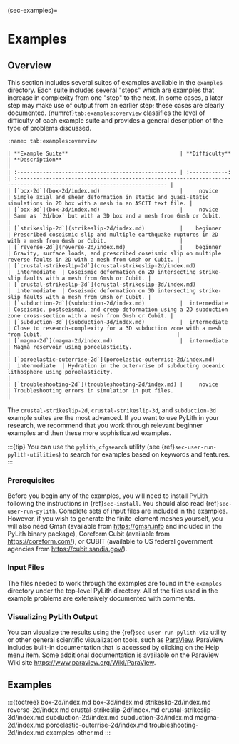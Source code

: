 (sec-examples)=
# Examples

## Overview

This section includes several suites of examples available in the `examples` directory.
Each suite includes several "steps" which are examples that increase in complexity from one "step" to the next.
In some cases, a later step may make use of output from an earlier step; these cases are clearly documented.
{numref}`tab:examples:overview` classifies the level of difficulty of each example suite and provides a general description of the type of problems discussed.

```{table} Overview of example suites.
:name: tab:examples:overview

| **Example Suite**                                   | **Difficulty** | **Description**                                                                                                        |
| :-------------------------------------------------- | :------------: | :--------------------------------------------------------------------------------------------------------------------- |
| [`box-2d`](box-2d/index.md)                         |     novice     | Simple axial and shear deformation in static and quasi-static simulations in 2D box with a mesh in an ASCII text file. |
| [`box-3d`](box-3d/index.md)                         |     novice     | Same as `2d/box` but with a 3D box and a mesh from Gmsh or Cubit.                                                      |
| [`strikeslip-2d`](strikeslip-2d/index.md)           |    beginner    | Prescribed coseismic slip and multiple earthquake ruptures in 2D with a mesh from Gmsh or Cubit.                       |
| [`reverse-2d`](reverse-2d/index.md)                 |    beginner    | Gravity, surface loads, and prescribed coseismic slip on multiple reverse faults in 2D with a mesh from Gmsh or Cubit. |
| [`crustal-strikeslip-2d`](crustal-strikeslip-2d/index.md)           |  intermediate  | Coseismic deformation on 2D intersecting strike-slip faults with a mesh from Gmsh or Cubit. |
| [`crustal-strikeslip-3d`](crustal-strikeslip-3d/index.md)           |  intermediate  | Coseismic deformation on 3D intersecting strike-slip faults with a mesh from Gmsh or Cubit. |
| [`subduction-2d`](subduction-2d/index.md)           |  intermediate  | Coseismic, postseismic, and creep deformation using a 2D subduction zone cross-section with a mesh from Gmsh or Cubit. |
| [`subduction-3d`](subduction-3d/index.md)           |  intermediate  | Close to research-complexity for a 3D subduction zone with a mesh from Cubit.                                          |
| [`magma-2d`](magma-2d/index.md)                     |  intermediate  | Magma reservoir using poroelasticity.                                                                                  |
| [`poroelastic-outerrise-2d`](poroelastic-outerrise-2d/index.md)                 |  intermediate  | Hydration in the outer-rise of subducting oceanic lithosphere using poroelasticity.                                                                |
| [`troubleshooting-2d`](troubleshooting-2d/index.md) |     novice     | Troubleshooting errors in simulation in put files.                                                                     |
```

The `crustal-strikeslip-2d`, `crustal-strikeslip-3d`, and `subduction-3d` example suites are the most advanced.
If you want to use PyLith in your research, we recommend that you work through relevant beginner examples and then these more sophisticated examples.

:::{tip}
You can use the `pylith_cfgsearch` utility (see {ref}`sec-user-run-pylith-utilities`) to search for examples based on keywords and features.
:::

### Prerequisites

Before you begin any of the examples, you will need to install PyLith following the instructions in {ref}`sec-install`.
You should also read {ref}`sec-user-run-pylith`.
Complete sets of input files are included in the examples.
However, if you wish to generate the finite-element meshes yourself, you will also need Gmsh (available from <https://gmsh.info> and included in the PyLith binary package), Coreform Cubit (available from <https://coreform.com/>), or CUBIT (available to US federal government agencies from <https://cubit.sandia.gov/>).

### Input Files

The files needed to work through the examples are found in the `examples` directory under the top-level PyLith directory.
All of the files used in the example problems are extensively documented with comments.

### Visualizing PyLith Output

You can visualize the results using the {ref}`sec-user-run-pylith-viz` utility or other general scientific visualization tools, such as [ParaView](https://www.paraview.org/).
ParaView includes built-in documentation that is accessed by clicking on the Help menu item.
Some additional documentation is available on the ParaView Wiki site <https://www.paraview.org/Wiki/ParaView>.

## Examples

:::{toctree}
box-2d/index.md
box-3d/index.md
strikeslip-2d/index.md
reverse-2d/index.md
crustal-strikeslip-2d/index.md
crustal-strikeslip-3d/index.md
subduction-2d/index.md
subduction-3d/index.md
magma-2d/index.md
poroelastic-outerrise-2d/index.md
troubleshooting-2d/index.md
examples-other.md
:::
